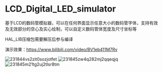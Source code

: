 # LCD_Digital_LED_simulator

基于LCD的数码管模拟器，可以在任何界面显示任意大小的数码管字体，支持有效及无效部分的空心及实心绘制，可以自定义数码管体宽度及尺寸坐标等

HAL_LIB压缩包需要解压后参与编译

演示效果：https://www.bilibili.com/video/BV1eb411M7Rv

![231844vs2zit0sozjotfet](https://user-images.githubusercontent.com/23308519/138420120-9e992ad3-0fe1-4664-91e9-ad2c9c86a9cc.png)
![231845zw4q282mj2qqeqjq](https://user-images.githubusercontent.com/23308519/138420134-e034e1be-593f-49cb-8dab-01af659c0787.png)
![231845m21tg2uj2tlsr8tm](https://user-images.githubusercontent.com/23308519/138420140-c90fc025-8b32-4339-96d2-41ff080cc14e.png)

